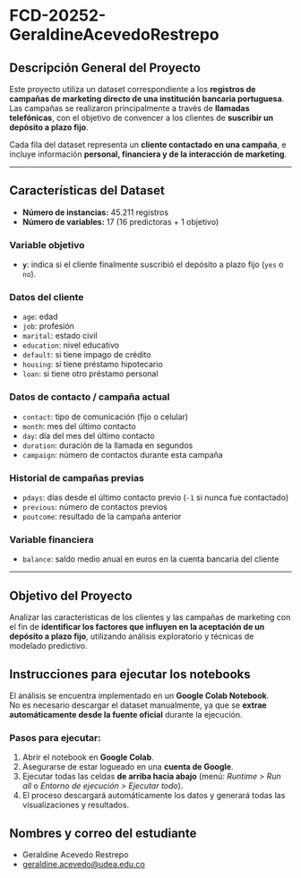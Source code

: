 # FCD-20252-GeraldineAcevedoRestrepo

## Descripción General del Proyecto

Este proyecto utiliza un dataset correspondiente a los **registros de campañas de marketing directo de una institución bancaria portuguesa**.  
Las campañas se realizaron principalmente a través de **llamadas telefónicas**, con el objetivo de convencer a los clientes de **suscribir un depósito a plazo fijo**.  

Cada fila del dataset representa un **cliente contactado en una campaña**, e incluye información **personal, financiera y de la interacción de marketing**.

---

## Características del Dataset

- **Número de instancias:** 45.211 registros  
- **Número de variables:** 17 (16 predictoras + 1 objetivo)

### Variable objetivo
- **`y`**: indica si el cliente finalmente suscribió el depósito a plazo fijo (`yes` o `no`).

### Datos del cliente
- `age`: edad  
- `job`: profesión  
- `marital`: estado civil  
- `education`: nivel educativo  
- `default`: si tiene impago de crédito  
- `housing`: si tiene préstamo hipotecario  
- `loan`: si tiene otro préstamo personal  

### Datos de contacto / campaña actual
- `contact`: tipo de comunicación (fijo o celular)  
- `month`: mes del último contacto  
- `day`: día del mes del último contacto  
- `duration`: duración de la llamada en segundos  
- `campaign`: número de contactos durante esta campaña  

### Historial de campañas previas
- `pdays`: días desde el último contacto previo (`-1` si nunca fue contactado)  
- `previous`: número de contactos previos  
- `poutcome`: resultado de la campaña anterior  

### Variable financiera
- `balance`: saldo medio anual en euros en la cuenta bancaria del cliente  

---

## Objetivo del Proyecto
Analizar las características de los clientes y las campañas de marketing con el fin de **identificar los factores que influyen en la aceptación de un depósito a plazo fijo**, utilizando análisis exploratorio y técnicas de modelado predictivo.


## Instrucciones para ejecutar los notebooks

El análisis se encuentra implementado en un **Google Colab Notebook**.  
No es necesario descargar el dataset manualmente, ya que se **extrae automáticamente desde la fuente oficial** durante la ejecución.

### Pasos para ejecutar:
1. Abrir el notebook en **Google Colab**.  
2. Asegurarse de estar logueado en una **cuenta de Google**.  
3. Ejecutar todas las celdas **de arriba hacia abajo** (menú: *Runtime > Run all* o *Entorno de ejecución > Ejecutar todo*).  
4. El proceso descargará automáticamente los datos y generará todas las visualizaciones y resultados.


## Nombres y correo del estudiante
- Geraldine Acevedo Restrepo
- geraldine.acevedo@udea.edu.co


